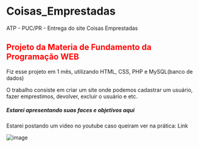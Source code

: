 # Coisas_Emprestadas
 ATP - PUC/PR - Entrega do site Coisas Emprestadas
 
 <h2 style="color: red;">Projeto da Materia de Fundamento da Programação WEB</h2>
 
 Fiz esse projeto em 1 mês, utilizando HTML, CSS, PHP e MySQL(banco de dados)

 <p><italic>O trabalho consiste em criar um site onde podemos cadastrar um usuário, fazer emprestimos, devolver, excluir o usuário e etc.</italic></p>
 
 <h5>Estarei apresentando suas faces e objetivos aqui</h5>
 <p>Estarei postando um video no youtube caso queiram ver na prática: <a>Link</a>
 
 ![image](https://user-images.githubusercontent.com/97964206/204547070-32222961-07be-468f-8653-2a61e1577e5e.png)

 
